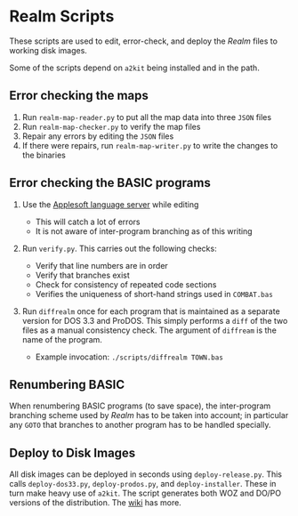 Realm Scripts
================

These scripts are used to edit, error-check, and deploy the *Realm* files to working disk images.

Some of the scripts depend on `a2kit` being installed and in the path.

Error checking the maps
-----------------------

1. Run `realm-map-reader.py` to put all the map data into three `JSON` files
2. Run `realm-map-checker.py` to verify the map files
3. Repair any errors by editing the `JSON` files
4. If there were repairs, run `realm-map-writer.py` to write the changes to the binaries

Error checking the BASIC programs
---------------------------------

1. Use the [Applesoft language server](https://github.com/dfgordon/vscode-language-applesoft) while editing

    * This will catch a lot of errors
    * It is not aware of inter-program branching as of this writing

2. Run `verify.py`.  This carries out the following checks:

    * Verify that line numbers are in order
    * Verify that branches exist
    * Check for consistency of repeated code sections
    * Verifies the uniqueness of short-hand strings used in `COMBAT.bas`

3. Run `diffrealm` once for each program that is maintained as a separate version for DOS 3.3 and ProDOS.  This simply performs a `diff` of the two files as a manual consistency check.  The argument of `diffream` is the name of the program.

    * Example invocation: `./scripts/diffrealm TOWN.bas`

Renumbering BASIC
-----------------

When renumbering BASIC programs (to save space), the inter-program branching scheme used by *Realm* has to be taken into account; in particular any `GOTO` that branches to another program has to be handled specially.

Deploy to Disk Images
---------------------

All disk images can be deployed in seconds using `deploy-release.py`.  This calls `deploy-dos33.py`, `deploy-prodos.py`, and `deploy-installer`.  These in turn make heavy use of `a2kit`.  The script generates both WOZ and DO/PO versions of the distribution.  The [wiki](https://github.com/dfgordon/Realm/wiki) has more.